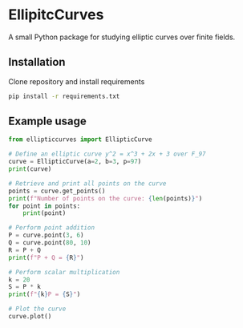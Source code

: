# EllipitcCurves

A small Python package for studying elliptic curves over finite fields.

## Installation

Clone repository and install requirements

```bash
pip install -r requirements.txt
```

## Example usage

```python
from ellipticcurves import EllipticCurve

# Define an elliptic curve y^2 = x^3 + 2x + 3 over F_97
curve = EllipticCurve(a=2, b=3, p=97)
print(curve)

# Retrieve and print all points on the curve
points = curve.get_points()
print(f"Number of points on the curve: {len(points)}")
for point in points:
    print(point)

# Perform point addition
P = curve.point(3, 6)
Q = curve.point(80, 10)
R = P + Q
print(f"P + Q = {R}")

# Perform scalar multiplication
k = 20
S = P * k
print(f"{k}P = {S}")

# Plot the curve
curve.plot()
```
